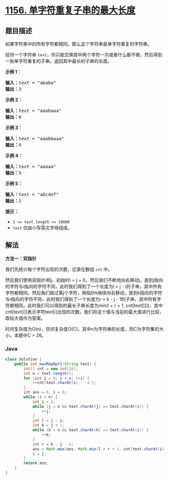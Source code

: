 # [1156. 单字符重复子串的最大长度](https://leetcode.cn/problems/swap-for-longest-repeated-character-substring)

## 题目描述

<p>如果字符串中的所有字符都相同，那么这个字符串是单字符重复的字符串。</p>

<p>给你一个字符串&nbsp;<code>text</code>，你只能交换其中两个字符一次或者什么都不做，然后得到一些单字符重复的子串。返回其中最长的子串的长度。</p>

<p><strong>示例 1：</strong></p>

<pre><strong>输入：</strong>text = &quot;ababa&quot;
<strong>输出：</strong>3
</pre>

<p><strong>示例 2：</strong></p>

<pre><strong>输入：</strong>text = &quot;aaabaaa&quot;
<strong>输出：</strong>6
</pre>

<p><strong>示例 3：</strong></p>

<pre><strong>输入：</strong>text = &quot;aaabbaaa&quot;
<strong>输出：</strong>4
</pre>

<p><strong>示例 4：</strong></p>

<pre><strong>输入：</strong>text = &quot;aaaaa&quot;
<strong>输出：</strong>5
</pre>

<p><strong>示例 5：</strong></p>

<pre><strong>输入：</strong>text = &quot;abcdef&quot;
<strong>输出：</strong>1
</pre>

<p><strong>提示：</strong></p>

<ul>
	<li><code>1 &lt;= text.length &lt;= 20000</code></li>
	<li><code>text</code> 仅由小写英文字母组成。</li>
</ul>

## 解法

**方法一：双指针**

我们先统计每个字符出现的次数，记录在数组 `cnt` 中。

然后我们使用双指针i和j，初始时i = j = 0，然后我们不断地向右移动j，直到j指向的字符与i指向的字符不同，此时我们得到了一个长度为l = j - i的子串，其中所有字符都相同。然后我们跳过第j个字符，用指针k继续向右移动，直到k指向的字符与i指向的字符不同，此时我们得到了一个长度为r = k - j - 1的子串，其中所有字符都相同。此时我们可以得到的最长子串长度为min(l + r + 1, cnt[text[i]])，其中cnt[text[i]]表示字符text[i]出现的次数。我们将这个值与当前的最大值进行比较，取较大值作为答案。

时间复杂度为O(n)，空间复杂度O(C)。其中n为字符串的长度，而C为字符集的大小。本题中C = 26。

### **Java**

```java
class Solution {
    public int maxRepOpt1(String text) {
        int[] cnt = new int[26];
        int n = text.length();
        for (int i = 0; i < n; ++i) {
            ++cnt[text.charAt(i) - 'a'];
        }
        int ans = 0, i = 0;
        while (i < n) {
            int j = i;
            while (j < n && text.charAt(j) == text.charAt(i)) {
                ++j;
            }
            int l = j - i;
            int k = j + 1;
            while (k < n && text.charAt(k) == text.charAt(i)) {
                ++k;
            }
            int r = k - j - 1;
            ans = Math.max(ans, Math.min(l + r + 1, cnt[text.charAt(i) - 'a']));
            i = j;
        }
        return ans;
    }
}
```
